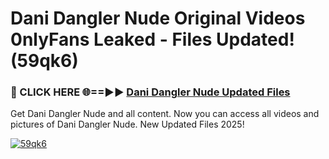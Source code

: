 # Dani Dangler Nude Original Videos 0nlyFans Leaked - Files Updated! (59qk6)

<h3>🔴 CLICK HERE 🌐==►► <a href="https://tinyurl.com/yrmya6cz" rel="nofollow">Dani Dangler Nude Updated Files</a></h3>

Get Dani Dangler Nude and all content. Now you can access all videos and pictures of Dani Dangler Nude. New Updated Files 2025!

[![59qk6](https://i.imgur.com/FMdXYCs.gif)](https://tinyurl.com/yrmya6cz)

